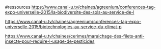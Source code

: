 #ressources 
https://www.canal-u.tv/chaines/agreenium/conferences-tag-expo-universelle-2015/la-biodiversite-des-sols-au-service-de-l

https://www.canal-u.tv/chaines/agreenium/conferences-tag-expo-universelle-2015/biotechnologies-au-service-du-climat-p

https://www.canal-u.tv/chaines/cerimes/maraichage-des-filets-anti-insecte-pour-reduire-l-usage-de-pesticides

